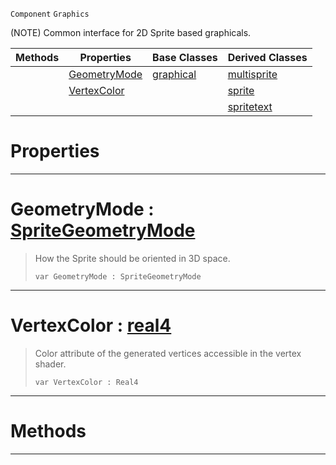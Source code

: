  `Component` `Graphics`



(NOTE) Common interface for 2D Sprite based graphicals.

|Methods|Properties|Base Classes|Derived Classes|
|---|---|---|---|
| |[ GeometryMode](https://plasmaengine.github.io/PlasmaDocs/Plasma1/C++/code_reference/class_reference/basesprite.markdown#geometrymode-plasma-engine)|[graphical](https://plasmaengine.github.io/PlasmaDocs/Plasma1/C++/code_reference/class_reference/graphical.markdown)|[multisprite](https://plasmaengine.github.io/PlasmaDocs/Plasma1/C++/code_reference/class_reference/multisprite.markdown)|
| |[ VertexColor](https://plasmaengine.github.io/PlasmaDocs/Plasma1/C++/code_reference/class_reference/basesprite.markdown#vertexcolor-plasma-engine)| |[sprite](https://plasmaengine.github.io/PlasmaDocs/Plasma1/C++/code_reference/class_reference/sprite.markdown)|
| | | |[spritetext](https://plasmaengine.github.io/PlasmaDocs/Plasma1/C++/code_reference/class_reference/spritetext.markdown)|


 #  Properties


---  
 #  GeometryMode : [SpriteGeometryMode](https://plasmaengine.github.io/PlasmaDocs/Plasma1/C++/code_reference/enum_reference.markdown#spritegeometrymode)

> How the Sprite should be oriented in 3D space.
> ``` lang=cpp, name=Lightning
> var GeometryMode : SpriteGeometryMode


---  
 #  VertexColor : [real4](https://plasmaengine.github.io/PlasmaDocs/Plasma1/C++/code_reference/lightning_base_types/real4.markdown)

> Color attribute of the generated vertices accessible in the vertex shader.
> ``` lang=cpp, name=Lightning
> var VertexColor : Real4


---  
 #  Methods


---  
 

 